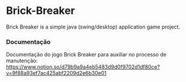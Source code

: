 # Brick-Breaker
 Brick Breaker is a simple java (swing/desktop) application game project.

### Documentação

Documentação do jogo Brick Breaker para auxiliar no processo de manutenção: https://www.notion.so/d79b9a9a4eb5483d9d0f9702d1df80ce?v=9f88a93ef7ac425abf2209d2e6b30e01